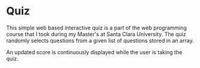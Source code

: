 Quiz
====

This simple web based interactive quiz is a part of the web programming course that I took during my Master's at Santa Clara University. The quiz randomly selects questions from a given list of questions stored in an array. 

 An updated score is continuously displayed while the user is taking the quiz.
